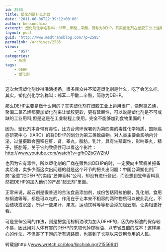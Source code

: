 ```yaml
---
id: 2585
title: 塑化剂是什么东西
date: '2011-06-06T22:39:12+00:00'
author: bensonchina
excerpt: 塑化剂化学名称叫：邻苯二甲酸二辛酯，简称为DEHP。其实塑化剂在塑胶工业上运用很广，像聚氯乙烯，聚偏二氯乙烯都要加塑化剂来让塑胶更软，更有延展性，可以说是塑化剂是不可或缺的工业用料;但是这是在工业制程上使用，完全不能够加到食物里面的！
layout: post
guid: 'http://www.medtransblog.com/?p=2585'
permalink: /archives/2585
views:
    - '957'
categories:
    - 杂项
tags:
    - DEHP
    - 塑化剂
---
```


这次台湾塑化剂炒得沸沸扬扬，很多民众并不知道塑化剂是什么，吃了会怎么样。其实，塑化剂化学名称叫：邻苯二甲酸二辛酯，简称为DEHP。

那么DEHP主要是做什么用的？其实塑化剂在塑胶工业上运用很广，像聚氯乙烯，聚偏二氯乙烯都要加塑化剂来让塑胶更软，更有延展性，可以说是塑化剂是不可或缺的工业用料;但是这是在工业制程上使用，完全不能够加到食物里面的！

因为，塑化剂本身带有毒性，比方台湾环保署列为第四类的毒性化学物质，国际癌症研究中心（IARC）的将DEHP的划分为第三类致癌物。对人类主要会影响内分泌，过量摄取会囤积在肝，肾，睪丸，脂肪，乳汁，具有生殖毒性，影响睪丸，精子，胚胎等，关于它的致癌性可以看这个影片：http://www.youtube.com/watch?v=gfhOZbGWZhU

也因为它有毒性，所以塑化剂的厂商在贩售出DEHP的时，一定要向主管机关报备卖给谁，卖多少而这次出问题的就是这个环节的把关出问题：中国台湾塑化剂厂商“金童”把DEHP的卖给“昱伸香料”公司，却没有进行登记，而没想到昱伸香料竟然把DEHP的加入他们的产品“起云剂”里面。

正常来说，起云剂是很普通的合法食品添加剂，成份包括阿拉伯胶，乳化剂，食用棕榈油等等，都是可以吃的，作用在于让本来不相容的两种物质可以彼此乳化，不会结块​​或沉淀，所以一些果汁，果冻，运动饮料等等都会添加起云剂，让卖相更好看。

可是昱伸公司的作法，则是把食用棕榈油改为加入DEHP的，因为棕榈油的保存较不易，因此用对人体有害的DEHP的来取代掉棕榈油，以节省五倍的成本！这样黑心的作法，不但害了下游的所有通路商，也害到了长期以来饮用食用的人民。

转载自http://www.wretch.cc/blog/linchialung/21556941